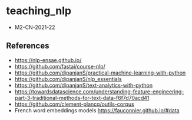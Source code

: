 # teaching_nlp

* M2-CN-2021-22

## References
* https://nlp-ensae.github.io/
* https://github.com/fastai/course-nlp/
* https://github.com/dipanjanS/practical-machine-learning-with-python
* https://github.com/dipanjanS/nlp_essentials
* https://github.com/dipanjanS/text-analytics-with-python
* https://towardsdatascience.com/understanding-feature-engineering-part-3-traditional-methods-for-text-data-f6f7d70acd41
* https://github.com/clement-plancq/outils-corpus
* French word embeddings models https://fauconnier.github.io/#data
